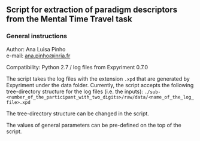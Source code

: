 ## Script for extraction of paradigm descriptors from the Mental Time Travel task  

### General instructions  

Author: Ana Luisa Pinho  
e-mail: ana.pinho@inria.fr

Compatibility: Python 2.7 / log files from Expyriment 0.7.0  

The script takes the log files with the extension `.xpd` that are generated by Expyriment under the data folder. Currently, the script accepts the following tree-directory structure for the log files (i.e. the inputs): `./sub-<number_of_the_participant_with_two_digits>/raw/data/<name_of_the_log_file>.xpd`

The tree-directory structure can be changed in the script. 

The values of general parameters can be pre-defined on the top of the script.
